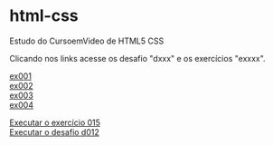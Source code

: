 # html-css
 Estudo do CursoemVideo de HTML5 CSS

Clicando nos links acesse os desafio "dxxx" e os exercícios "exxxx".

<a href="https://abraao2030.github.io/html-css/exercicios/ex001/index.html">ex001</a><br>
<a href="https://abraao2030.github.io/html-css/exercicios/ex002/index.html">ex002</a><br>
<a href="https://abraao2030.github.io/html-css/exercicios/ex003/index.html">ex003</a><br>
<a href="https://abraao2030.github.io/html-css/exercicios/ex004/index.html">ex004</a><br>











<a href="https://abraao2030.github.io/html-css/exercicios/ex015/index.html">Executar o exercício 015</a><br>
<a href="https://abraao2030.github.io/html-css/desafios/d012/index.html">Executar o desafio d012</a>
